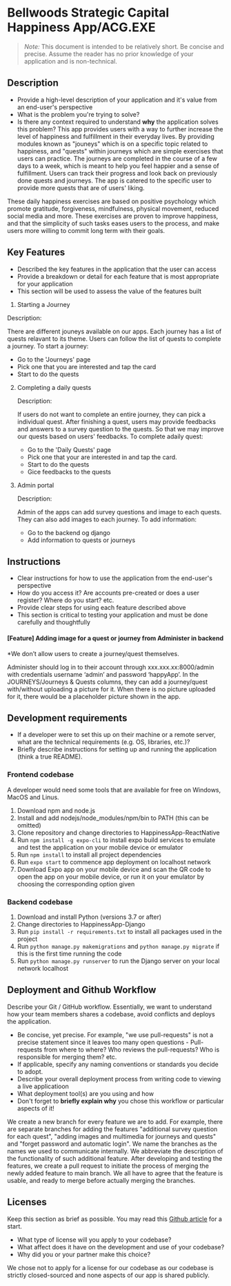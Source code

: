 # Bellwoods Strategic Capital Happiness App/ACG.EXE

> _Note:_ This document is intended to be relatively short. Be concise and precise. Assume the reader has no prior knowledge of your application and is non-technical. 

## Description 
 * Provide a high-level description of your application and it's value from an end-user's perspective
 * What is the problem you're trying to solve?
 * Is there any context required to understand **why** the application solves this problem?
This app provides users with a way to further increase the level of happiness and fulfillment in their everyday lives. By
providing modules known as "jouneys" which is on a specific topic related to happiness, and "quests" within journeys which
are simple exercises that users can practice. The journeys are completed in the course of a few days to a week, which is meant
to help you feel happier and a sense of fulfillment. Users can track their progress and look back on previously done quests
and journeys. The app is catered to the specific user to provide more quests that are of users' liking.

These daily happiness exercises are based on positive psychology which promote gratitude, forgiveness, mindfulness, physical 
movement, reduced social media and more. These exercises are proven to improve happiness, and that the simplicity of such 
tasks eases users to the process, and make users more willing to commit long term with their goals.

## Key Features
 * Described the key features in the application that the user can access
 * Provide a breakdown or detail for each feature that is most appropriate for your application
 * This section will be used to assess the value of the features built
 
1. Starting a Journey
  
  Description: 
  
  There are different jouneys available on our apps. Each journey has a list of quests relavant to its theme. Users can follow the list of quests to complete a journey. 
  To start a journey:
  - Go to the 'Journeys' page
  - Pick one that you are interested and tap the card
  - Start to do the quests

2. Completing a daily quests
   
   Description: 
   
   If users do not want to complete an entire journey, they can pick a individual quest. After finishing a quest, users may provide feedbacks and answers to a survey
   question to the quests. So that we may improve our quests based on users' feedbacks.
   To complete adaily quest:
   - Go to the 'Daily Quests' page
   - Pick one that your are interested in and tap the card.
   - Start to do the quests
   - Gice feedbacks to the quests
 
3. Admin portal

   Description:
   
   Admin of the apps can add survey questions and image to each quests. They can also add images to each journey.
   To add information:
   - Go to the backend og django
   - Add information to quests or journeys

## Instructions
 * Clear instructions for how to use the application from the end-user's perspective
 * How do you access it? Are accounts pre-created or does a user register? Where do you start? etc. 
 * Provide clear steps for using each feature described above
 * This section is critical to testing your application and must be done carefully and thoughtfully

 #### [Feature] Adding image for a quest or journey from Administer in backend
 
 *We don’t allow users to create a journey/quest themselves.

 Administer should log in to their account through xxx.xxx.xx:8000/admin with credentials username ‘admin’ and password ‘happyApp’. In the JOURNEYS/Journeys & Quests columns, they can add a journey/quest with/without uploading a picture for it. When there is no picture uploaded for it, there would be a placeholder picture shown in the app. 
 
 ## Development requirements
 * If a developer were to set this up on their machine or a remote server, what are the technical requirements (e.g. OS, libraries, etc.)?
 * Briefly describe instructions for setting up and running the application (think a true README).

 ### Frontend codebase
 A developer would need some tools that are available for free on Windows, MacOS and Linus.
 1) Download npm and node.js
 2) Install and add nodejs/node_modules/npm/bin to PATH (this can be omitted)
 3) Clone repository and change directories to HappinessApp-ReactNative
 4) Run `npm install -g expo-cli` to install expo build services to emulate and test the application on your mobile device or emulator
 5) Run `npm install` to install all project dependencies
 6) Run `expo start` to commence app deployment on localhost network
 7) Download Expo app on your mobile device and scan the QR code to open the app on your mobile device, or run it on your emulator by choosing the corresponding option given

 ### Backend codebase
 1) Download and install Python (versions 3.7 or after)
 2) Change directories to HappinessApp-Django
 3) Run `pip install -r requirements.txt` to install all packages used in the project
 4) Run `python manage.py makemigrations` and `python manage.py migrate` if this is the first time running the code
 5) Run `python manage.py runserver` to run the Django server on your local network localhost
 
 ## Deployment and Github Workflow

Describe your Git / GitHub workflow. Essentially, we want to understand how your team members shares a codebase, avoid conflicts and deploys the application.

 * Be concise, yet precise. For example, "we use pull-requests" is not a precise statement since it leaves too many open questions - Pull-requests from where to where? Who reviews the pull-requests? Who is responsible for merging them? etc.
 * If applicable, specify any naming conventions or standards you decide to adopt.
 * Describe your overall deployment process from writing code to viewing a live applicatioon
 * What deployment tool(s) are you using and how
 * Don't forget to **briefly explain why** you chose this workflow or particular aspects of it!

We create a new branch for every feature we are to add. For example, there are separate branches for adding the features
"additional survey question for each quest", "adding images and multimedia for journeys and quests" and "forget password and
automatic login". We name the branches as the names we used to communicate internally. We abbreviate the description of the functionality
of such additional feature. After developing and testing the features, we create a pull request to initiate the process of merging
the newly added feature to main branch. We all have to agree that the feature is usable, and ready to merge before actually 
merging the branches.

 ## Licenses 

 Keep this section as brief as possible. You may read this [Github article](https://help.github.com/en/github/creating-cloning-and-archiving-repositories/licensing-a-repository) for a start.

 * What type of license will you apply to your codebase?
 * What affect does it have on the development and use of your codebase?
 * Why did you or your partner make this choice?

We chose not to apply for a license for our codebase as our codebase is strictly closed-sourced and none aspects of our app is 
shared publicly. 
